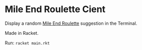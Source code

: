 # Mile End Roulette Cient
Display a random [Mile End Roulette](https://github.com/mewfree/mileend-roulette) suggestion in the Terminal.

Made in Racket.

Run: `racket main.rkt`
